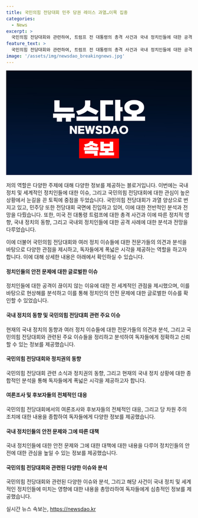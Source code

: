 ```yaml
---
title: 국민의힘 전당대회 민주 당권 레이스 과열…이목 집중
categories:
  - News
excerpt: >
  국민의힘 전당대회와 관련하여, 트럼프 전 대통령의 총격 사건과 국내 정치인들에 대한 공격에 대한 논의가 진행되고 있습니다. 또한, 국내 정치인들에 대한 공격이 세계적으로 끊이지 않고 있으며, 이에 따른 영향과 현재 국민의힘 전당대회의 상황, 후보들 간의 관계, 국민의힘과 여당 간의 대립 등에 대한 진단과 전망이 이어지고 있습니다. 또한, 최고위원 후보 결정, 야당과 여당의 대립 등 다양한 이슈들이 논의되고 있습니다.
feature_text: >
  국민의힘 전당대회와 관련하여, 트럼프 전 대통령의 총격 사건과 국내 정치인들에 대한 공격에 대한 논의가 진행되고 있습니다. 또한, 국내 정치인들에 대한 공격이 세계적으로 끊이지 않고 있으며, 이에 따른 영향과 현재 국민의힘 전당대회의 상황, 후보들 간의 관계, 국민의힘과 여당 간의 대립 등에 대한 진단과 전망이 이어지고 있습니다. 또한, 최고위원 후보 결정, 야당과 여당의 대립 등 다양한 이슈들이 논의되고 있습니다.
image: '/assets/img/newsdao_breakingnews.jpg'
---
```


<p><img src="/assets/img/newsdao_breakingnews.jpg" alt="firstkoreanews 속보" /></p>

<p>저의 역할은 다양한 주제에 대해 다양한 정보를 제공하는 블로거입니다. 이번에는 국내 정치 및 세계적인 정치인들에 대한 이슈, 그리고 국민의힘 전당대회에 대한 관심이 높은 상황에서 눈길을 끈 토픽에 중점을 두었습니다. 국민의힘 전당대회가 과열 양상으로 번지고 있고, 민주당 또한 전당대회 국면에 진입하고 있어, 이에 대한 전반적인 분석과 전망을 다뤘습니다. 또한, 미국 전 대통령 트럼프에 대한 총격 사건과 이에 따른 정치적 영향, 국내 정치의 동향, 그리고 국내외 정치인들에 대한 공격 사례에 대한 분석과 전망을 다루었습니다. </p>

<p>이에 더불어 국민의힘 전당대회와 여러 정치 이슈들에 대한 전문가들의 의견과 분석을 바탕으로 다양한 관점을 제시하고, 독자들에게 폭넓은 시각을 제공하는 역할을 하고자 합니다. 이에 대해 상세한 내용은 아래에서 확인하실 수 있습니다.</p>

<h4>정치인들의 안전 문제에 대한 글로벌한 이슈</h4>

<p>정치인들에 대한 공격이 끊이지 않는 이유에 대한 전 세계적인 관점을 제시했으며, 이를 바탕으로 현상해를 분석하고 이를 통해 정치인의 안전 문제에 대한 글로벌한 이슈를 확인할 수 있었습니다.</p>

<h4>국내 정치의 동향 및 국민의힘 전당대회 관련 주요 이슈</h4>

<p>현재의 국내 정치의 동향과 여러 정치 이슈들에 대한 전문가들의 의견과 분석, 그리고 국민의힘 전당대회와 관련된 주요 이슈들을 정리하고 분석하여 독자들에게 정확하고 신뢰할 수 있는 정보를 제공했습니다.</p>

<h4>국민의힘 전당대회와 정치권의 동향</h4>

<p>국민의힘 전당대회 관련 소식과 정치권의 동향, 그리고 현재의 국내 정치 상황에 대한 종합적인 분석을 통해 독자들에게 폭넓은 시각을 제공하고자 합니다.</p>

<h4>여론조사 및 후보자들의 전체적인 대응</h4>

<p>국민의힘 전당대회에서의 여론조사와 후보자들의 전체적인 대응, 그리고 당 차원 주의 조치에 대한 내용을 종합하여 독자들에게 다양한 정보를 제공했습니다.</p>

<h4>국내 정치인들의 안전 문제와 그에 따른 대책</h4>

<p>국내 정치인들에 대한 안전 문제와 그에 대한 대책에 대한 내용을 다루어 정치인들의 안전에 대한 관심을 높일 수 있는 정보를 제공했습니다.</p>

<h4>국민의힘 전당대회와 관련된 다양한 이슈와 분석</h4>

<p>국민의힘 전당대회와 관련된 다양한 이슈와 분석, 그리고 해당 사건이 국내 정치 및 세계적인 정치인들에 미치는 영향에 대한 내용을 총망라하여 독자들에게 심층적인 정보를 제공했습니다.</p>
실시간 뉴스 속보는, <a href="https://newsdao.kr" rel="dofollow">https://newsdao.kr</a>


